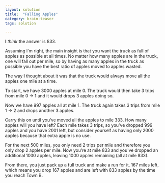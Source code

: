 ```yaml
---
layout: solution
title:  "Falling Apples"
category: brain-teaser
tags: solution

---
```


I *think* the answer is 833.

Assuming I'm right, the main insight is that you want the truck as
full of apples as possible at all times.  No matter how many apples
are in the truck, one will fall out per mile, so by having as many
apples in the truck as possible you have the best ratio of apples
moved to apples wasted.

The way I thought about it was that the truck would always move all
the apples one mile at a time.

To start, we have 3000 apples at mile 0.  The truck would then take 3
trips from mile 0 -> 1 and it would drops 3 apples doing so.

Now we have 997 apples all at mile 1.  The truck again takes 3 trips
from mile 1 -> 2 and drops another 3 apples.

Carry this on until you've moved all the apples to mile 333.  How many
apples will you have left?  Each mile takes 3 trips, so you've dropped
999 apples and you have 2001 left, but consider yourself as having
only 2000 apples because that extra apple is no use.

For the next 500 miles, you only need 2 trips per mile and therefore
you only drop 2 apples per mile.  Now you're at mile 833 and you've
dropped an additional 1000 apples, leaving 1000 apples remaining (all
at mile 833).

From there, you just pack up a full truck and make a run for it.  167
miles left, which means you drop 167 apples and are left with 833
apples by the time you reach Town B.
